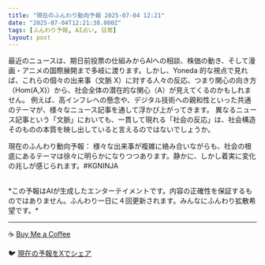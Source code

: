 ```yaml
---
title: "現在のふんわり動向予報 2025-07-04 12:21"
date: "2025-07-04T12:21:38.000Z"
tags: [ふんわり予報, AI占い, 日常]
layout: post
---
```


最近のニュースは、期日前投票の仕組みからAIへの相談、株価の動き、そして漫画・アニメの国際展開まで多岐に渡ります。しかし、Yoneda 的な視点で見れば、これらの個々の出来事（文脈 X）に対する人々の反応、つまり関心の向き方（Hom(A,X)）から、社会全体の潜在的な関心（A）が見えてくるのかもしれません。  例えば、高インフレへの懸念や、デジタル技術への親和性といった共通のテーマが、様々なニュース記事を通して浮かび上がってきます。  異なるニュース記事という「文脈」においても、一貫して現れる「社会の反応」は、社会構造そのものの本質を映し出していると言えるのではないでしょうか。


現在のふんわり動向予報：
様々な出来事が複雑に絡み合いながらも、社会の根底にあるテーマは徐々に明らかになりつつあります。静かに、しかし着実に変化の兆しが感じられます。#KGNINJA

<br>
*この予報はAIが生成したエンターテイメントです。内容の正確性を保証するものではありません。ふんわり一日に４回更新されます。みんなにふんわり拡散希望です。*

---
☕️ [Buy Me a Coffee](https://www.buymeacoffee.com/kgninja)

🐦 [現在の予報をXでシェア](https://twitter.com/intent/tweet?text=%E7%8F%BE%E5%9C%A8%E3%81%AE%E3%81%B5%E3%82%93%E3%82%8F%E3%82%8A%E4%BA%88%E5%A0%B1%3A%20%E3%80%8C%E6%9C%80%E8%BF%91%E3%81%AE%E3%83%8B%E3%83%A5%E3%83%BC%E3%82%B9%E3%81%AF%E3%80%81%E6%9C%9F%E6%97%A5%E5%89%8D%E6%8A%95%E7%A5%A8%E3%81%AE%E4%BB%95%E7%B5%84%E3%81%BF%E3%81%8B%E3%82%89AI%E3%81%B8%E3%81%AE%E7%9B%B8%E8%AB%87%E3%80%81%E6%A0%AA%E4%BE%A1%E3%81%AE%E5%8B%95%E3%81%8D%E3%80%81%E3%81%9D%E3%81%97%E3%81%A6%E6%BC%AB%E7%94%BB%E3%83%BB%E3%82%A2%E3%83%8B%E3%83%A1%E3%81%AE%E5%9B%BD%E9%9A%9B%E5%B1%95%E9%96%8B%E3%81%BE%E3%81%A7%E5%A4%9A%E5%B2%90%E3%81%AB%E6%B8%A1%E3%82%8A%E3%81%BE%E3%81%99%E3%80%82%E3%80%8D%23KGNINJA%20%E7%B6%9A%E3%81%8D%E3%81%AF%E3%83%96%E3%83%AD%E3%82%B0%E3%81%A7%EF%BC%81%F0%9F%91%87&url=https%3A%2F%2Fkg-ninja.github.io%2FFunwariyoso%2F)
